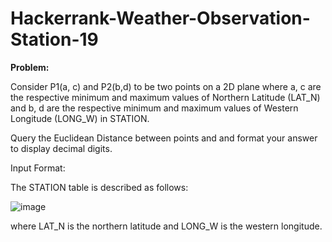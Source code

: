 # Hackerrank-Weather-Observation-Station-19


**Problem:**

Consider P1(a, c) and P2(b,d) to be two points on a 2D plane where a, c are the respective minimum and maximum values of Northern Latitude (LAT_N) and b, d are the respective minimum and maximum values of Western Longitude (LONG_W) in STATION.

Query the Euclidean Distance between points and and format your answer to display decimal digits.

Input Format:


The STATION table is described as follows:


![image](https://user-images.githubusercontent.com/56919626/236617990-791f4631-7fe9-4147-9d29-d80cfcc99edf.png)


where LAT_N is the northern latitude and LONG_W is the western longitude.

